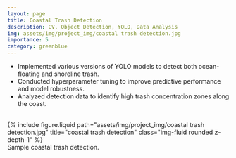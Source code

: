 ```yaml
---
layout: page
title: Coastal Trash Detection
description: CV, Object Detection, YOLO, Data Analysis
img: assets/img/project_img/coastal trash detection.jpg
importance: 5
category: greenblue
---
```


* Implemented various versions of YOLO models to detect both ocean-floating and shoreline trash.
* Conducted hyperparameter tuning to improve predictive performance and model robustness.
* Analyzed detection data to identify high trash concentration zones along the coast.

<br/>
<div class="row justify-content-sm-center">
    <div class="col-sm-8 mt-3 mt-md-0">
        {% include figure.liquid path="assets/img/project_img/coastal trash detection.jpg" title="coastal trash detection" class="img-fluid rounded z-depth-1" %}
    </div>
</div>
<div class="caption">
    Sample coastal trash detection.
</div>
<br/>